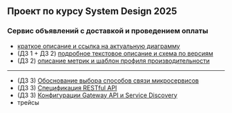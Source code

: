 ## Проект по курсу System Design 2025
### Сервис объявлений с доставкой и проведением оплаты

- [краткое описание и ссылка на актуальную диаграмму](main-project-system-design.md)
- (ДЗ 1 + ДЗ 2) [подробное текстовое описание и схема по версиям](details-description.md)
- (ДЗ 2) [описание метрик и шаблон профиля производительности](metrics-profile-template.md)
---
- (ДЗ 3) [Обоснование выбора способов связи микросервисов](network-realisation.md)
- (ДЗ 3) [Спецификация RESTful API](restful-spec-order-service.yml) 
- (ДЗ 3) [Конфигурации Gateway API и Service Discovery](service-discovery-and-gateway.md)
- трейсы
